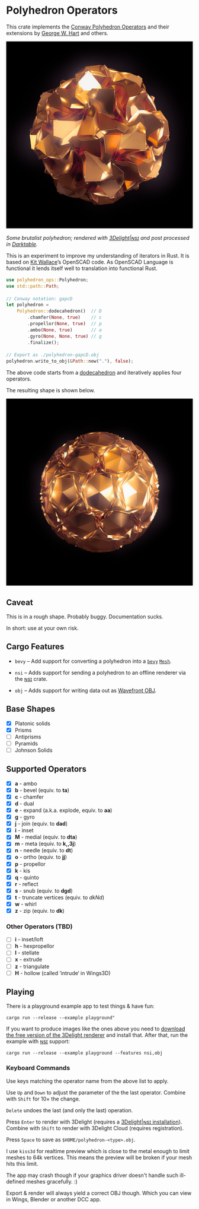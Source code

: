 # Polyhedron Operators

This crate implements the [Conway Polyhedron
Operators](http://en.wikipedia.org/wiki/Conway_polyhedron_notation)
and their extensions by [George W. Hart](http://www.georgehart.com/)
and others.

![Some brutalist Polyhedron, rendered with 3Delight|ɴsɪ](polyhedron.jpg)

*Some brutalist polyhedron; rendered with
[3Delight|ɴsɪ](https://www.3delight.com) and post processed in
[Darktable](https://www.darktable.org/).*

This is an experiment to improve my understanding of iterators in Rust.
It is based on [Kit Wallace](http://kitwallace.tumblr.com/tagged/conway)’s
OpenSCAD code. As OpenSCAD Language is functional it lends itself
well to translation into functional Rust.

```rust
use polyhedron_ops::Polyhedron;
use std::path::Path;

// Conway notation: gapcD
let polyhedron =
    Polyhedron::dodecahedron()  // D
        .chamfer(None, true)    // c
        .propellor(None, true)  // p
        .ambo(None, true)       // a
        .gyro(None, None, true) // g
        .finalize();

// Export as ./polyhedron-gapcD.obj
polyhedron.write_to_obj(&Path::new("."), false);
```

The above code starts from a
[dodecahedron](https://en.wikipedia.org/wiki/Dodecahedron) and
iteratively applies four operators.

The resulting shape is shown below.

![](gapcD.jpg)

## Caveat

This is in a rough shape. Probably buggy. Documentation sucks.

In short: use at your own risk.

## Cargo Features

* `bevy` – Add support for converting a polyhedron into a
           [`bevy`](https://bevyengine.org/)
           [`Mesh`](https://docs.rs/bevy/latest/bevy/render/mesh/struct.Mesh.html).

* `nsi`  – Adds support for sending a polyhedron to an offline renderer
           via the [ɴsɪ](https://crates.io/crates/nsi/) crate.

* `obj`  – Adds support for writing data out as
           [Wavefront OBJ](https://en.wikipedia.org/wiki/Wavefront_.obj_file).

## Base Shapes

- [x] Platonic solids
- [x] Prisms
- [ ] Antiprisms
- [ ] Pyramids
- [ ] Johnson Solids

## Supported Operators

- [x] **a** - ambo
- [x] **b** - bevel (equiv. to **ta**)
- [x] **c** - chamfer
- [x] **d** - dual
- [x] **e** - expand (a.k.a. explode, equiv. to **aa**)
- [x] **g** - gyro
- [x] **j** - join (equiv. to **dad**)
- [x] **i** - inset
- [x] **M** - medial (equiv. to **dta**)
- [x] **m** - meta (equiv. to **k,,3j**)
- [x] **n** - needle (equiv. to **dt**)
- [x] **o** - ortho (equiv. to **jj**)
- [x] **p** - propellor
- [x] **k** - kis
- [x] **q** - quinto
- [x] **r** - reflect
- [x] **s** - snub (equiv. to **dgd**)
- [x] **t** - truncate vertices (equiv. to *dkNd*)
- [x] **w** - whirl
- [x] **z** - zip (equiv. to **dk**)

### Other Operators (TBD)

- [ ] **i** - inset/loft
- [ ] **h** - hexpropellor
- [ ] **l** - stellate
- [ ] **x** - extrude
- [ ] **z** - triangulate
- [ ] **H** - hollow (called ’intrude‘ in Wings3D)

## Playing

There is a playground example app to test things & have fun:

```
cargo run --release --example playground"
```

If you want to produce images like the ones above you need to
[download the free version of the 3Delight renderer](https://www.3delight.com/download)
and install that. After that, run the example with
[ɴsɪ](https://crates.io/crates/nsi/) support:

```
cargo run --release --example playground --features nsi,obj
```

### Keyboard Commands

Use keys matching the operator name from the above list to apply.

Use `Up` and `Down` to adjust the parameter of the the last operator.
Combine with `Shift` for 10× the change.

`Delete` undoes the last (and only the last) operation.

Press `Enter` to render with 3Delight (requires a [3Delight|ɴsɪ
installation](https://www.3delight.com/download)).
Combine with `Shift` to render with 3Delight Cloud (requires
registration).

Press `Space` to save as `$HOME/polyhedron-<type>.obj`.

I use `kiss3d` for realtime preview which is close to the metal enough
to limit meshes to 64k vertices. This means the preview will be broken
if your mesh hits this limit.

The app may crash though if your graphics driver doesn't handle such
ill-defined meshes gracefully. :)

Export & render will always yield a correct OBJ though. Which you can
view in Wings, Blender or another DCC app.
